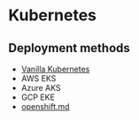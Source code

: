 # Kubernetes

## Deployment methods

* [Vanilla Kubernetes](vanilla-kubernetes.md)
* AWS EKS
* Azure AKS
* GCP EKE
* [openshift.md](openshift.md "mention")
